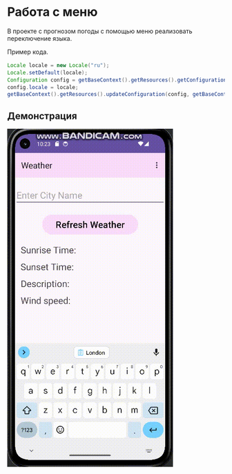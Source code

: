 # Работа с меню

В проекте с прогнозом погоды с помощью меню реализовать переключение языка.

Пример кода.

```java
Locale locale = new Locale("ru");
Locale.setDefault(locale);
Configuration config = getBaseContext().getResources().getConfiguration();
config.locale = locale;
getBaseContext().getResources().updateConfiguration(config, getBaseContext().getResources().getDisplayMetrics());
```

## Демонстрация

![gif_1](https://github.com/EkaterinaKugot/Mobile_development/blob/main/WorkWithMenu/result.gif)





